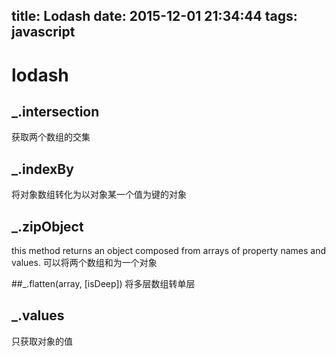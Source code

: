 title: Lodash
date: 2015-12-01 21:34:44
tags: javascript
---

# lodash

## _.intersection
获取两个数组的交集

## _.indexBy
将对象数组转化️为以对象某一个值为键的对象

## _.zipObject
this method returns an object composed from arrays of property names and values.
可以将两个数组和为一个对象

##_.flatten(array, [isDeep])
将多层数组转单层

## _.values
只获取对象的值
